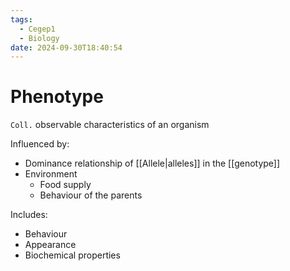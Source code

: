 ```yaml
---
tags:
  - Cegep1
  - Biology
date: 2024-09-30T18:40:54
---
```


# Phenotype

`Coll.` observable characteristics of an organism

Influenced by:

- Dominance relationship of [[Allele|alleles]] in the [[genotype]]
- Environment
	- Food supply
	- Behaviour of the parents

Includes:

- Behaviour
- Appearance
- Biochemical properties